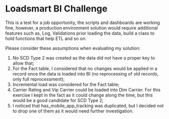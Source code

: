 # Loadsmart BI Challenge

This is a test for a job opportunity, the scripts and dashboards are working fine, however, a production environment solution would require additional features such as, Log, Validations prior loading the data, build a class to hold functions that help ETL and so on. 


Please consider these assumptions when evaluating my solution:
1. No SCD Type 2 was created as the data did not have a proper key to allow that;
2. For the Fact table, I considered that no changes would be applied in a record once the data is loaded into BI (no reprocessing of old records, only full reprocessment);
3. Incremental load was considered for the Fact table;
4. Carrier Rating and Vip Carrier could be loaded into Dim Carrier. For this exercise I kept in the fact as it could change along the time, but this would be a good candidate for SCD Type 2;
5. I noticed that has_mobile_app_tracking was duplicated, but I decided not to drop one of them as it would need further investigation.
